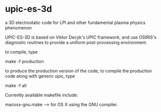 # upic-es-3d
a 3D electrostatic code for LPI and other fundamental plasma physics phenomenon

UPIC-ES-3D is based on Viktor Decyk's UPIC framework, and use OSIRIS's diagnostic routines to provide a uniform post-processing environment.  

to compile, type

make -f <makefile> production

to produce the production version of the code, to compile the production code along with generic upic, type

make -f <makefile> all


Currently available makefile include:

macosx-gnu.make  --> for OS X using the GNU compiler.
